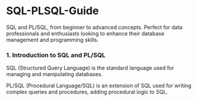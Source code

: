 # SQL-PLSQL-Guide
 SQL and PL/SQL, from beginner to advanced concepts. Perfect for data professionals and enthusiasts looking to enhance their database management and programming skills.
### 1. Introduction to SQL and PL/SQL
SQL (Structured Query Language) is the standard language used for managing and manipulating databases. 

PL/SQL (Procedural Language/SQL) is an extension of SQL used for writing complex queries and procedures, adding procedural logic to SQL.
